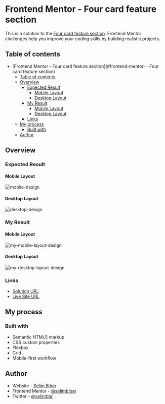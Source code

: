 # Frontend Mentor - Four card feature section

This is a solution to the [Four card feature section](https://www.frontendmentor.io/challenges/four-card-feature-section-weK1eFYK). Frontend Mentor challenges help you improve your coding skills by building realistic projects. 

## Table of contents

- [Frontend Mentor - Four card feature section](#frontend-mentor---Four card feature section)
  - [Table of contents](#table-of-contents)
  - [Overview](#overview)
    - [Expected Result](#expected-result)
      - [Mobile Layout](#mobile-layout)
      - [Desktop Layout](#desktop-layout)
    - [My Result](#my-result)
      - [Mobile Layout](#mobile-layout-1)
      - [Desktop Layout](#desktop-layout-1)
    - [Links](#links)
  - [My process](#my-process)
    - [Built with](#built-with)
  - [Author](#author)

## Overview

### Expected Result

#### Mobile Layout

![mobile-design](https://github.com/selimbiber/30Day30Project-HTML5-CSS3-Challenges/assets/117529414/ba86d06f-c92c-4e16-8609-e6abae2a9a91)

#### Desktop Layout

![desktop-design](https://github.com/selimbiber/30Day30Project-HTML5-CSS3-Challenges/assets/117529414/2862fc4c-5838-4513-93b8-693c4ff196ff)

### My Result

#### Mobile Layout

![my-mobile-layout-design](https://github.com/selimbiber/30Day30Project-HTML5-CSS3-Challenges/assets/117529414/e6db4892-c726-483f-9658-7766b60c064e)

#### Desktop Layout

![my-desktop-layout-design](https://github.com/selimbiber/30Day30Project-HTML5-CSS3-Challenges/assets/117529414/9987d1f6-cf70-4cdb-9475-b28130b9e735)

### Links

- [Solution URL](https://www.frontendmentor.io/solutions/four-card-feature-section-STpJLrXk-n)
- [Live Site URL](https://htmlpreview.github.io/?https://github.com/selimbiber/30Day30Project-HTML5-CSS3-Challenges/blob/main/Day26-four-card-feature-section/index.html)

## My process

### Built with

- Semantic HTML5 markup
- CSS custom properties
- Flexbox
- Grid
- Mobile-first workflow

## Author

- Website - [Selim Biber](https://www.selimbiber.dev)
- Frontend Mentor - [@selimbiber](https://www.frontendmentor.io/profile/selimbiber)
- Twitter - [@selimbbr](https://www.twitter.com/selimbbr)
